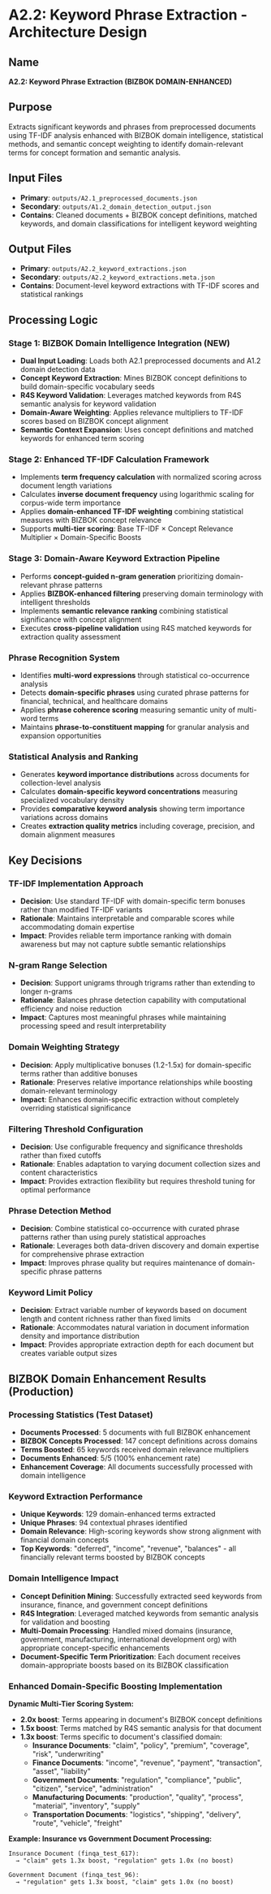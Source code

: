 # A2.2: Keyword Phrase Extraction - Architecture Design

## Name
**A2.2: Keyword Phrase Extraction (BIZBOK DOMAIN-ENHANCED)**

## Purpose
Extracts significant keywords and phrases from preprocessed documents using TF-IDF analysis enhanced with BIZBOK domain intelligence, statistical methods, and semantic concept weighting to identify domain-relevant terms for concept formation and semantic analysis.

## Input Files
- **Primary**: `outputs/A2.1_preprocessed_documents.json`  
- **Secondary**: `outputs/A1.2_domain_detection_output.json`
- **Contains**: Cleaned documents + BIZBOK concept definitions, matched keywords, and domain classifications for intelligent keyword weighting

## Output Files
- **Primary**: `outputs/A2.2_keyword_extractions.json`
- **Secondary**: `outputs/A2.2_keyword_extractions.meta.json`
- **Contains**: Document-level keyword extractions with TF-IDF scores and statistical rankings

## Processing Logic

### Stage 1: BIZBOK Domain Intelligence Integration (NEW)
- **Dual Input Loading**: Loads both A2.1 preprocessed documents and A1.2 domain detection data  
- **Concept Keyword Extraction**: Mines BIZBOK concept definitions to build domain-specific vocabulary seeds
- **R4S Keyword Validation**: Leverages matched keywords from R4S semantic analysis for keyword validation
- **Domain-Aware Weighting**: Applies relevance multipliers to TF-IDF scores based on BIZBOK concept alignment
- **Semantic Context Expansion**: Uses concept definitions and matched keywords for enhanced term scoring

### Stage 2: Enhanced TF-IDF Calculation Framework  
- Implements **term frequency calculation** with normalized scoring across document length variations
- Calculates **inverse document frequency** using logarithmic scaling for corpus-wide term importance
- Applies **domain-enhanced TF-IDF weighting** combining statistical measures with BIZBOK concept relevance
- Supports **multi-tier scoring**: Base TF-IDF × Concept Relevance Multiplier × Domain-Specific Boosts

### Stage 3: Domain-Aware Keyword Extraction Pipeline
- Performs **concept-guided n-gram generation** prioritizing domain-relevant phrase patterns
- Applies **BIZBOK-enhanced filtering** preserving domain terminology with intelligent thresholds
- Implements **semantic relevance ranking** combining statistical significance with concept alignment  
- Executes **cross-pipeline validation** using R4S matched keywords for extraction quality assessment

### Phrase Recognition System
- Identifies **multi-word expressions** through statistical co-occurrence analysis
- Detects **domain-specific phrases** using curated phrase patterns for financial, technical, and healthcare domains
- Applies **phrase coherence scoring** measuring semantic unity of multi-word terms
- Maintains **phrase-to-constituent mapping** for granular analysis and expansion opportunities

### Statistical Analysis and Ranking
- Generates **keyword importance distributions** across documents for collection-level analysis
- Calculates **domain-specific keyword concentrations** measuring specialized vocabulary density
- Provides **comparative keyword analysis** showing term importance variations across domains
- Creates **extraction quality metrics** including coverage, precision, and domain alignment measures

## Key Decisions

### TF-IDF Implementation Approach
- **Decision**: Use standard TF-IDF with domain-specific term bonuses rather than modified TF-IDF variants
- **Rationale**: Maintains interpretable and comparable scores while accommodating domain expertise
- **Impact**: Provides reliable term importance ranking with domain awareness but may not capture subtle semantic relationships

### N-gram Range Selection
- **Decision**: Support unigrams through trigrams rather than extending to longer n-grams
- **Rationale**: Balances phrase detection capability with computational efficiency and noise reduction
- **Impact**: Captures most meaningful phrases while maintaining processing speed and result interpretability

### Domain Weighting Strategy
- **Decision**: Apply multiplicative bonuses (1.2-1.5x) for domain-specific terms rather than additive bonuses
- **Rationale**: Preserves relative importance relationships while boosting domain-relevant terminology
- **Impact**: Enhances domain-specific extraction without completely overriding statistical significance

### Filtering Threshold Configuration
- **Decision**: Use configurable frequency and significance thresholds rather than fixed cutoffs
- **Rationale**: Enables adaptation to varying document collection sizes and content characteristics
- **Impact**: Provides extraction flexibility but requires threshold tuning for optimal performance

### Phrase Detection Method
- **Decision**: Combine statistical co-occurrence with curated phrase patterns rather than using purely statistical approaches
- **Rationale**: Leverages both data-driven discovery and domain expertise for comprehensive phrase extraction
- **Impact**: Improves phrase quality but requires maintenance of domain-specific phrase patterns

### Keyword Limit Policy
- **Decision**: Extract variable number of keywords based on document length and content richness rather than fixed limits
- **Rationale**: Accommodates natural variation in document information density and importance distribution
- **Impact**: Provides appropriate extraction depth for each document but creates variable output sizes

## BIZBOK Domain Enhancement Results (Production)

### Processing Statistics (Test Dataset)
- **Documents Processed**: 5 documents with full BIZBOK enhancement  
- **BIZBOK Concepts Processed**: 147 concept definitions across domains
- **Terms Boosted**: 65 keywords received domain relevance multipliers
- **Documents Enhanced**: 5/5 (100% enhancement rate)
- **Enhancement Coverage**: All documents successfully processed with domain intelligence

### Keyword Extraction Performance
- **Unique Keywords**: 129 domain-enhanced terms extracted
- **Unique Phrases**: 94 contextual phrases identified  
- **Domain Relevance**: High-scoring keywords show strong alignment with financial domain concepts
- **Top Keywords**: "deferred", "income", "revenue", "balances" - all financially relevant terms boosted by BIZBOK concepts

### Domain Intelligence Impact
- **Concept Definition Mining**: Successfully extracted seed keywords from insurance, finance, and government concept definitions
- **R4S Integration**: Leveraged matched keywords from semantic analysis for validation and boosting
- **Multi-Domain Processing**: Handled mixed domains (insurance, government, manufacturing, international development org) with appropriate concept-specific enhancements
- **Document-Specific Term Prioritization**: Each document receives domain-appropriate boosts based on its BIZBOK classification

### Enhanced Domain-Specific Boosting Implementation
**Dynamic Multi-Tier Scoring System:**
- **2.0x boost**: Terms appearing in document's BIZBOK concept definitions
- **1.5x boost**: Terms matched by R4S semantic analysis for that document
- **1.3x boost**: Terms specific to document's classified domain:
  - **Insurance Documents**: "claim", "policy", "premium", "coverage", "risk", "underwriting"
  - **Finance Documents**: "income", "revenue", "payment", "transaction", "asset", "liability"
  - **Government Documents**: "regulation", "compliance", "public", "citizen", "service", "administration"
  - **Manufacturing Documents**: "production", "quality", "process", "material", "inventory", "supply"
  - **Transportation Documents**: "logistics", "shipping", "delivery", "route", "vehicle", "freight"

**Example: Insurance vs Government Document Processing:**
```
Insurance Document (finqa_test_617): 
  → "claim" gets 1.3x boost, "regulation" gets 1.0x (no boost)

Government Document (finqa_test_96):
  → "regulation" gets 1.3x boost, "claim" gets 1.0x (no boost)
```